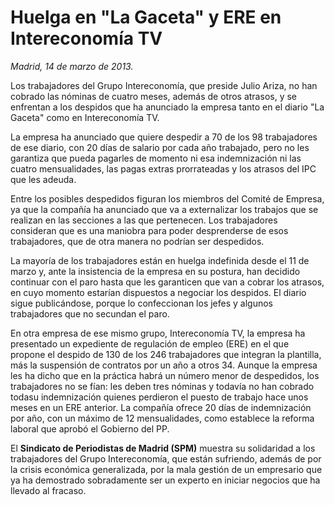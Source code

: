 # Huelga en "La Gaceta" y ERE en Intereconomía TV

*Madrid, 14 de marzo de 2013.*

Los trabajadores del Grupo Intereconomía, que preside Julio Ariza, no han cobrado las nóminas de cuatro meses, además de otros atrasos, y se enfrentan a los despidos que ha anunciado la empresa tanto en el diario "La Gaceta" como en Intereconomía TV.

La empresa ha anunciado que quiere despedir a 70 de los 98 trabajadores de ese diario, con 20 días de salario por cada año trabajado, pero no les garantiza que pueda pagarles de momento ni esa indemnización ni las cuatro mensualidades, las pagas extras prorrateadas y los atrasos del IPC que les adeuda.

Entre los posibles despedidos figuran los miembros del Comité de Empresa, ya que la compañía ha anunciado que va a externalizar los trabajos que se realizan en las secciones a las que pertenecen. Los trabajadores consideran que es una maniobra para poder desprenderse de esos trabajadores, que de otra manera no podrían ser despedidos.

La mayoría de los trabajadores están en huelga indefinida desde el 11 de marzo y, ante la insistencia de la empresa en su postura, han decidido continuar con el paro hasta que les garanticen que van a cobrar los atrasos, en cuyo momento estarían dispuestos a negociar los despidos. El diario sigue publicándose, porque lo confeccionan los jefes y algunos trabajadores que no secundan el paro.

En otra empresa de ese mismo grupo, Intereconomía TV, la empresa ha presentado un expediente de regulación de empleo (ERE) en el que propone el despido de 130 de los 246 trabajadores que integran la plantilla, más la suspensión de contratos por un año a otros 34. Aunque la empresa les ha dicho que en la práctica habrá un número menor de despedidos, los trabajadores no se fían: les deben tres nóminas y todavía no han cobrado todasu indemnización quienes perdieron el puesto de trabajo hace unos meses en un ERE anterior. La compañía ofrece 20 días de indemnización por año, con un máximo de 12 mensualidades, como establece la reforma laboral que aprobó el Gobierno del PP.

El **Sindicato de Periodistas de Madrid (SPM)** muestra su solidaridad a los trabajadores del Grupo Intereconomía, que están sufriendo, además de por la crisis económica generalizada, por la mala gestión de un empresario que ya ha demostrado sobradamente ser un experto en iniciar
negocios que ha llevado al fracaso.
